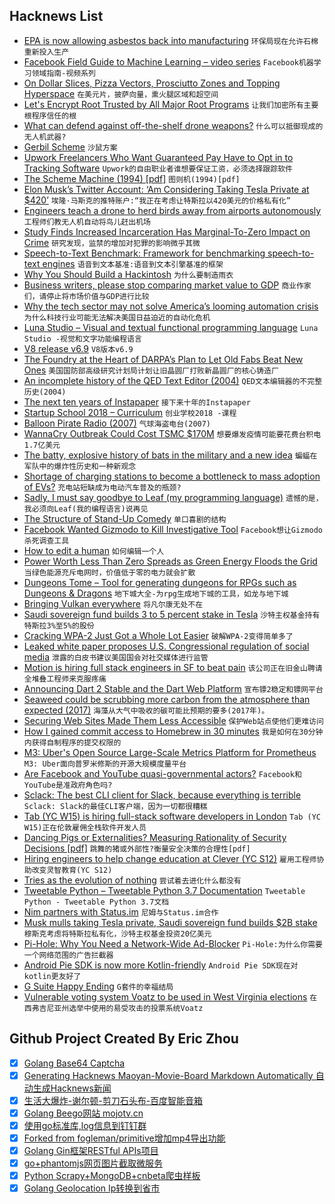 ## Hacknews List


- [EPA is now allowing asbestos back into manufacturing](https://archpaper.com/2018/08/epa-asbestos-manufacturing/)  `环保局现在允许石棉重新投入生产`
- [Facebook Field Guide to Machine Learning – video series](https://research.fb.com/the-facebook-field-guide-to-machine-learning-video-series)  `Facebook机器学习领域指南-视频系列`
- [On Dollar Slices, Pizza Vectors, Prosciutto Zones and Topping Hyperspace](https://medium.com/@topos_ai/on-dollar-slices-pizza-vectors-prosciutto-zones-and-topping-hyperspace-f163e7ebbccf)  `在美元片，披萨向量，熏火腿区域和超空间`
- [Let&#39;s Encrypt Root Trusted by All Major Root Programs](https://letsencrypt.org/2018/08/06/trusted-by-all-major-root-programs.html)  `让我们加密所有主要根程序信任的根`
- [What can defend against off-the-shelf drone weapons?](https://www.dw.com/en/what-can-defend-against-off-the-shelf-drone-weapons/a-44970742)  `什么可以抵御现成的无人机武器?`
- [Gerbil Scheme](http://hackzen.org/gerbil/)  `沙鼠方案`
- [Upwork Freelancers Who Want Guaranteed Pay Have to Opt in to Tracking Software](https://www.buzzfeednews.com/article/carolineodonovan/upwork-freelancers-work-diary-keystrokes-screenshot)  `Upwork的自由职业者谁想要保证工资，必须选择跟踪软件`
- [The Scheme Machine (1994) [pdf]](http://burgerrg.github.io/TR413.pdf)  `图则机(1994)[pdf]`
- [Elon Musk’s Twitter Account: ‘Am Considering Taking Tesla Private at $420’](https://www.wsj.com/articles/elon-musks-twitter-account-am-considering-taking-tesla-private-at-420-1533661152)  `埃隆·马斯克的推特账户:“我正在考虑让特斯拉以420美元的价格私有化”`
- [Engineers teach a drone to herd birds away from airports autonomously](https://techxplore.com/news/2018-08-drone-herd-birds-airports-autonomously.html)  `工程师们教无人机自动将鸟儿赶出机场`
- [Study Finds Increased Incarceration Has Marginal-To-Zero Impact on Crime](https://eji.org/news/study-finds-increased-incarceration-does-not-reduce-crime)  `研究发现，监禁的增加对犯罪的影响微乎其微`
- [Speech-to-Text Benchmark: Framework for benchmarking speech-to-text engines](https://github.com/Picovoice/stt-benchmark)  `语音到文本基准:语音到文本引擎基准的框架`
- [Why You Should Build a Hackintosh](https://martinhering.me/post/why-you-should-build-a-hackintosh)  `为什么要制造雨衣`
- [Business writers, please stop comparing market value to GDP](https://www.cjr.org/business_of_news/business-writers-please-stop-comparing-market-value-to-gdp.php)  `商业作家们，请停止将市场价值与GDP进行比较`
- [Why the tech sector may not solve America’s looming automation crisis](https://pudding.cool/2018/08/retraining/)  `为什么科技行业可能无法解决美国日益迫近的自动化危机`
- [Luna Studio – Visual and textual functional programming language](https://github.com/luna/luna-studio)  `Luna Studio -视觉和文字功能编程语言`
- [V8 release v6.9](https://v8project.blogspot.com/2018/08/v8-release-69.html)  `V8版本v6.9`
- [The Foundry at the Heart of DARPA’s Plan to Let Old Fabs Beat New Ones](https://spectrum.ieee.org/nanoclast/semiconductors/processors/the-foundry-at-the-heart-of-darpas-plan-to-let-old-fabs-beat-new-ones)  `美国国防部高级研究计划局计划让旧晶圆厂打败新晶圆厂的核心铸造厂`
- [An incomplete history of the QED Text Editor (2004)](https://www.bell-labs.com/usr/dmr/www/qed.html)  `QED文本编辑器的不完整历史(2004)`
- [The next ten years of Instapaper](http://blog.instapaper.com/post/176732408411)  `接下来十年的Instapaper`
- [Startup School 2018 – Curriculum](https://blog.ycombinator.com/startup-school-2018-curriculum/)  `创业学校2018 -课程`
- [Balloon Pirate Radio (2007)](http://idlewords.com/2007/04/balloon_pirate_radio.htm)  `气球海盗电台(2007)`
- [WannaCry Outbreak Could Cost TSMC $170M](https://sensorstechforum.com/wannacry-outbreak-tsmc-170-million/)  `想要爆发疫情可能要花费台积电1.7亿美元`
- [The batty, explosive history of bats in the military and a new idea](https://www.washingtonpost.com/news/animalia/wp/2018/07/02/the-batty-history-of-bats-in-the-military-and-why-this-new-idea-just-might-work)  `蝙蝠在军队中的爆炸性历史和一种新观念`
- [Shortage of charging stations to become a bottleneck to mass adoption of EVs?](https://www.fresnobee.com/news/local/article215854560.html)  `充电站短缺成为电动汽车普及的瓶颈?`
- [Sadly, I must say goodbye to Leaf (my programming language)](https://mortoray.com/2018/08/07/sadly-i-must-say-goodbye-to-leaf-my-programming-language/)  `遗憾的是，我必须向Leaf(我的编程语言)说再见`
- [The Structure of Stand-Up Comedy](https://pudding.cool/2018/02/stand-up/)  `单口喜剧的结构`
- [Facebook Wanted Gizmodo to Kill Investigative Tool](https://gizmodo.com/facebook-wanted-us-to-kill-this-investigative-tool-1826620111)  `Facebook想让Gizmodo杀死调查工具`
- [How to edit a human](https://www.1843magazine.com/features/how-to-edit-a-human)  `如何编辑一个人`
- [Power Worth Less Than Zero Spreads as Green Energy Floods the Grid](https://www.bloomberg.com/news/articles/2018-08-06/negative-prices-in-power-market-as-wind-solar-cut-electricity)  `当绿色能源充斥电网时，价值低于零的电力就会扩散`
- [Dungeons Tome – Tool for generating dungeons for RPGs such as Dungeons &amp; Dragons](https://www.dungeonstome.com)  `地下城大全-为rpg生成地下城的工具，如龙与地下城`
- [Bringing Vulkan everywhere](http://gfx-rs.github.io/2018/04/09/vulkan-portability.html)  `将凡尔康无处不在`
- [Saudi sovereign fund builds 3 to 5 percent stake in Tesla](https://www.reuters.com/article/us-tesla-stake/saudi-sovereign-fund-builds-3-to-5-percent-stake-in-tesla-ft-idUSKBN1KS1UG)  `沙特主权基金持有特斯拉3%至5%的股份`
- [Cracking WPA-2 Just Got a Whole Lot Easier](https://medium.com/@billbuchanan_27654/the-beginning-of-the-end-of-wpa-2-cracking-wpa-2-just-got-a-whole-lot-easier-55d7775a7a5a)  `破解WPA-2变得简单多了`
- [Leaked white paper proposes U.S. Congressional regulation of social media](https://www.cjr.org/the_new_gatekeepers/congress-white-paper-platforms.php)  `泄露的白皮书建议美国国会对社交媒体进行监管`
- [Motion is hiring full stack engineers in SF to beat pain](https://motionclinical.com/)  `该公司正在旧金山聘请全堆叠工程师来克服疼痛`
- [Announcing Dart 2 Stable and the Dart Web Platform](https://medium.com/dartlang/dart-2-stable-and-the-dart-web-platform-3775d5f8eac7)  `宣布镖2稳定和镖网平台`
- [Seaweed could be scrubbing more carbon from the atmosphere than expected (2017)](https://oceana.org/blog/seaweed-could-be-scrubbing-way-more-carbon-atmosphere-we-expected)  `海藻从大气中吸收的碳可能比预期的要多(2017年)。`
- [Securing Web Sites Made Them Less Accessible](https://meyerweb.com/eric/thoughts/2018/08/07/securing-sites-made-them-less-accessible/)  `保护Web站点使他们更难访问`
- [How I gained commit access to Homebrew in 30 minutes](https://medium.com/@vesirin/how-i-gained-commit-access-to-homebrew-in-30-minutes-2ae314df03ab)  `我是如何在30分钟内获得自制程序的提交权限的`
- [M3: Uber&#39;s Open Source Large-Scale Metrics Platform for Prometheus](https://ubr.to/2ALH8Ak)  `M3: Uber面向普罗米修斯的开源大规模度量平台`
- [Are Facebook and YouTube quasi-governmental actors?](https://www.economist.com/democracy-in-america/2018/08/07/are-facebook-and-youtube-quasi-governmental-actors)  `Facebook和YouTube是准政府角色吗?`
- [Sclack: The best CLI client for Slack, because everything is terrible](https://github.com/haskellcamargo/sclack)  `Sclack: Slack的最佳CLI客户端，因为一切都很糟糕`
- [Tab (YC W15) is hiring full-stack software developers in London](https://jobs.tab.travel/)  `Tab (YC W15)正在伦敦雇佣全栈软件开发人员`
- [Dancing Pigs or Externalities? Measuring Rationality of Security Decisions [pdf]](https://arxiv.org/abs/1805.06542)  `跳舞的猪或外部性?衡量安全决策的合理性[pdf]`
- [Hiring engineers to help change education at  Clever (YC S12)](https://clever.com/about/jobs/software-engineer#gh_jid=5889)  `雇用工程师协助改变灵智教育(YC S12)`
- [Tries as the evolution of nothing](http://wordsandbuttons.online/tries_as_the_evolution_of_nothing.html)  `尝试着去进化什么都没有`
- [Tweetable Python – Tweetable Python 3.7 Documentation](https://books.agiliq.com/projects/tweetable-python/en/latest/)  `Tweetable Python - Tweetable Python 3.7文档`
- [Nim partners with Status.im](https://nim-lang.org/blog/2018/08/07/nim-partners-with-status.html?ref=hn)  `尼姆与Status.im合作`
- [Musk mulls taking Tesla private, Saudi sovereign fund builds $2B stake](https://www.bloomberg.com/news/articles/2018-08-07/tesla-jumps-on-report-of-saudis-building-about-2-billion-stake)  `穆斯克考虑将特斯拉私有化，沙特主权基金投资20亿美元`
- [Pi-Hole: Why You Need a Network-Wide Ad-Blocker](https://blog.cryptoaustralia.org.au/2018/08/06/why-you-need-network-wide-ad-blocker-pi-hole/)  `Pi-Hole:为什么你需要一个网络范围的广告拦截器`
- [Android Pie SDK is now more Kotlin-friendly](https://android-developers.googleblog.com/2018/08/android-pie-sdk-is-now-more-kotlin.html)  `Android Pie SDK现在对kotlin更友好了`
- [G Suite Happy Ending](http://lawgimenez.me/2018/08/07/g-suite-happy-ending/)  `G套件的幸福结局`
- [Vulnerable voting system Voatz to be used in West Virginia elections](https://twitter.com/GossiTheDog/status/1026603800365330432)  `在西弗吉尼亚州选举中使用的易受攻击的投票系统Voatz`

## Github Project Created By Eric Zhou

- [x] [Golang Base64 Captcha](https://github.com/mojocn/base64Captcha)
- [x] [Generating Hacknews Maoyan-Movie-Board Markdown Automatically 自动生成Hacknews新闻](https://github.com/dejavuzhou/md-genie)
- [x] [生活大爆炸-谢尔顿-剪刀石头布-百度智能音箱](https://github.com/mojocn/dueros-bang-game)
- [x] [Golang Beego网站 mojotv.cn](https://github.com/mojocn/www.mojotv.cn)
- [x] [使用go标准库,log信息到钉钉群](https://github.com/mojocn/dooger)
- [x] [Forked from fogleman/primitive增加mp4导出功能](https://github.com/mojocn/primitive)
- [x] [Golang Gin框架RESTful APIs项目](https://github.com/JJJJJJJerk/ezier-golang-web-api-framework)
- [x] [go+phantomjs网页图片截取微服务](https://github.com/mojocn/screen_shot)
- [x] [Python Scrapy+MongoDB+cnbeta爬虫样板](https://github.com/mojocn/scrapy_mongodb_boilerplate_cnbeta)
- [x] [Golang Geolocation Ip转换到省市](https://github.com/mojocn/ip2location)
